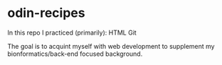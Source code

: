 # odin-recipes

In this repo I practiced (primarily):
HTML
Git

The goal is to acquint myself with web development to supplement my bionformatics/back-end focused background.